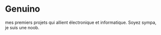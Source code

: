 # Genuino
mes premiers projets qui allient électronique et informatique. Soyez sympa, je suis une noob.

